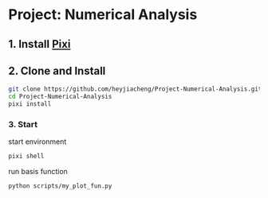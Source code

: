 # Project: Numerical Analysis

## 1. Install [Pixi](https://pixi.sh/latest/installation/)

## 2. Clone and Install

```bash
git clone https://github.com/heyjiacheng/Project-Numerical-Analysis.git
cd Project-Numerical-Analysis
pixi install
```

### 3. Start
start environment
```bash
pixi shell
```
run basis function
```bash
python scripts/my_plot_fun.py
```